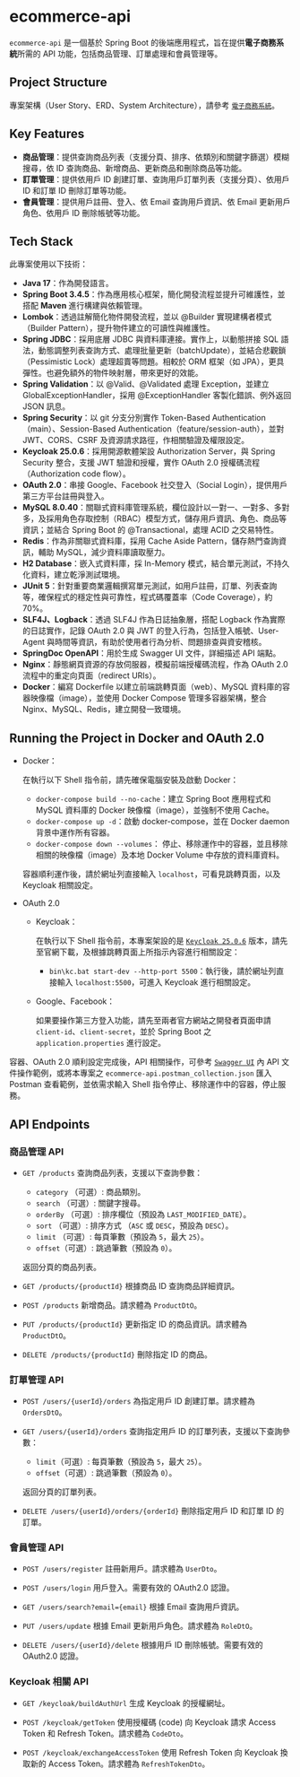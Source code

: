# ecommerce-api

`ecommerce-api` 是一個基於 Spring Boot 的後端應用程式，旨在提供**電子商務系統**所需的 API 功能，包括商品管理、訂單處理和會員管理等。

## Project Structure

專案架構（User Story、ERD、System Architecture），請參考 [`電子商務系統`](https://drive.google.com/file/d/1qIYqVUoTaD-in_QOWHMfeVrjp2icjEm7/view?usp=sharing)。

## Key Features

- **商品管理**：提供查詢商品列表（支援分頁、排序、依類別和關鍵字篩選）模糊搜尋，依 ID 查詢商品、新增商品、更新商品和刪除商品等功能。
- **訂單管理**：提供依用戶 ID 創建訂單、查詢用戶訂單列表（支援分頁）、依用戶 ID 和訂單 ID 刪除訂單等功能。
- **會員管理**：提供用戶註冊、登入、依 Email 查詢用戶資訊、依 Email 更新用戶角色、依用戶 ID 刪除帳號等功能。

## Tech Stack

此專案使用以下技術：

- **Java 17**：作為開發語言。
- **Spring Boot 3.4.5**：作為應用核心框架，簡化開發流程並提升可維護性，並搭配 **Maven** 進行構建與依賴管理。
- **Lombok**：透過註解簡化物件開發流程，並以 @Builder 實現建構者模式（Builder Pattern），提升物件建立的可讀性與維護性。
- **Spring JDBC**：採用底層 JDBC 與資料庫連接。實作上，以動態拼接 SQL 語法，動態調整列表查詢方式、處理批量更新（batchUpdate），並結合悲觀鎖（Pessimistic Lock）處理超賣等問題。相較於 ORM 框架（如 JPA），更具彈性。也避免額外的物件映射層，帶來更好的效能。
- **Spring Validation**：以 @Valid、@Validated 處理 Exception，並建立 GlobalExceptionHandler，採用 @ExceptionHandler 客製化錯誤、例外返回 JSON 訊息。
- **Spring Security**：以 git 分支分別實作 Token-Based Authentication（main）、Session-Based Authentication（feature/session-auth），並對 JWT、CORS、CSRF 及資源請求路徑，作相關驗證及權限設定。
- **Keycloak 25.0.6**：採用開源軟體架設 Authorization Server，與 Spring Security 整合，支援 JWT 驗證和授權，實作 OAuth 2.0 授權碼流程（Authorization code flow）。
- **OAuth 2.0**：串接 Google、Facebook 社交登入（Social Login），提供用戶第三方平台註冊與登入。
- **MySQL 8.0.40**：關聯式資料庫管理系統，欄位設計以一對一、一對多、多對多，及採用角色存取控制（RBAC）模型方式，儲存用戶資訊、角色、商品等資訊；並結合 Spring Boot 的 @Transactional，處理 ACID 之交易特性。
- **Redis**：作為非關聯式資料庫，採用 Cache Aside Pattern，儲存熱門查詢資訊，輔助 MySQL，減少資料庫讀取壓力。 
- **H2 Database**：嵌入式資料庫，採 In-Memory 模式，結合單元測試，不持久化資料，建立乾淨測試環境。
- **JUnit 5**：針對重要商業邏輯撰寫單元測試，如用戶註冊，訂單、列表查詢等，確保程式的穩定性與可靠性，程式碼覆蓋率（Code Coverage），約70%。
- **SLF4J、Logback**：透過 SLF4J 作為日誌抽象層，搭配 Logback 作為實際的日誌實作，記錄 OAuth 2.0 與 JWT 的登入行為，包括登入帳號、User-Agent 與時間等資訊，有助於使用者行為分析、問題排查與資安稽核。
- **SpringDoc OpenAPI**：用於生成 Swagger UI 文件，詳細描述 API 端點。
- **Nginx**：靜態網頁資源的存放伺服器，模擬前端授權碼流程，作為 OAuth 2.0 流程中的重定向頁面（redirect URIs）。
- **Docker**：編寫 Dockerfile 以建立前端跳轉頁面（web）、MySQL 資料庫的容器映像檔（image），並使用 Docker Compose 管理多容器架構，整合 Nginx、MySQL、Redis，建立開發一致環境。

## Running the Project in Docker and OAuth 2.0

- Docker：
  
  在執行以下 Shell 指令前，請先確保電腦安裝及啟動 Docker：
  
  - `docker-compose build --no-cache`：建立 Spring Boot 應用程式和 MySQL 資料庫的 Docker 映像檔（image），並強制不使用 Cache。
  - `docker-compose up -d`：啟動 docker-compose，並在 Docker daemon 背景中運作所有容器。
  - `docker-compose down --volumes`： 停止、移除運作中的容器，並且移除相關的映像檔（image）及本地 Docker Volume 中存放的資料庫資料。
  
  容器順利運作後，請於網址列直接輸入 `localhost`，可看見跳轉頁面，以及 Keycloak 相關設定。

- OAuth 2.0
  
   - Keycloak：
  
     在執行以下 Shell 指令前，本專案架設的是 [`Keycloak 25.0.6`](https://www.keycloak.org/2024/09/keycloak-2506-released) 版本，請先至官網下載，及根據跳轉頁面上所指示內容進行相關設定：

      - `bin\kc.bat start-dev --http-port 5500`：執行後，請於網址列直接輸入 `localhost:5500`，可進入 Keycloak 進行相關設定。
  
    - Google、Facebook：
     
      如果要操作第三方登入功能，請先至兩者官方網站之開發者頁面申請 `client-id`、`client-secret`，並於 Spring Boot 之 `application.properties` 進行設定。

容器、OAuth 2.0 順利設定完成後，API 相關操作，可參考 [`Swagger UI`](http://localhost:8080/swagger-ui/index.html) 內 API 文件操作範例，或將本專案之 `ecommerce-api.postman_collection.json` 匯入 Postman 查看範例，並依需求輸入 Shell 指令停止、移除運作中的容器，停止服務。

## API Endpoints

### 商品管理 API

- `GET /products`
  查詢商品列表，支援以下查詢參數：
    - `category` （可選）: 商品類別。
    - `search` （可選）: 關鍵字搜尋。
    - `orderBy` （可選）: 排序欄位（預設為 `LAST_MODIFIED_DATE`）。
    - `sort` （可選）: 排序方式 （`ASC` 或 `DESC`，預設為 `DESC`）。
    - `limit` （可選）: 每頁筆數（預設為 `5`，最大 `25`）。
    - `offset`（可選）: 跳過筆數（預設為 `0`）。
  
  返回分頁的商品列表。

- `GET /products/{productId}`
  根據商品 ID 查詢商品詳細資訊。

- `POST /products`
  新增商品。請求體為 `ProductDtO`。

- `PUT /products/{productId}`
  更新指定 ID 的商品資訊。請求體為 `ProductDtO`。

- `DELETE /products/{productId}`
  刪除指定 ID 的商品。

### 訂單管理 API

- `POST /users/{userId}/orders`
  為指定用戶 ID 創建訂單。請求體為 `OrdersDtO`。

- `GET /users/{userId}/orders`
  查詢指定用戶 ID 的訂單列表，支援以下查詢參數：
    - `limit`（可選）: 每頁筆數（預設為 `5`，最大 `25`）。
    - `offset`（可選）: 跳過筆數（預設為 `0`）。
  
  返回分頁的訂單列表。

- `DELETE /users/{userId}/orders/{orderId}`
  刪除指定用戶 ID 和訂單 ID 的訂單。

### 會員管理 API

- `POST /users/register`
  註冊新用戶。請求體為 `UserDto`。

- `POST /users/login`
  用戶登入。需要有效的 OAuth2.0 認證。

- `GET /users/search?email={email}`
  根據 Email 查詢用戶資訊。

- `PUT /users/update`
  根據 Email 更新用戶角色。請求體為 `RoleDtO`。

- `DELETE /users/{userId}/delete`
  根據用戶 ID 刪除帳號。需要有效的 OAuth2.0 認證。

### Keycloak 相關 API

- `GET /keycloak/buildAuthUrl`
  生成 Keycloak 的授權網址。

- `POST /keycloak/getToken`
  使用授權碼 (code) 向 Keycloak 請求 Access Token 和 Refresh Token。請求體為 `CodeDto`。

- `POST /keycloak/exchangeAccessToken`
  使用 Refresh Token 向 Keycloak 換取新的 Access Token。請求體為 `RefreshTokenDto`。
